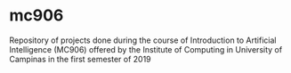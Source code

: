 # mc906
Repository of projects done during the course of Introduction to Artificial Intelligence (MC906) offered by the Institute of Computing in University of Campinas in the first semester of 2019
